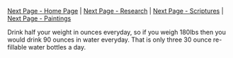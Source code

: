 [Next Page - Home Page](/index.md) | [Next Page - Research](/Research.md) | [Next Page - Scriptures](/Verses.md) | [Next Page - Paintings](/Paintings.md)  

Drink half your weight in ounces everyday, so if you weigh 180lbs then you would drink 90 ounces in water everyday. That is only three 30 ounce re-fillable water bottles a day.
